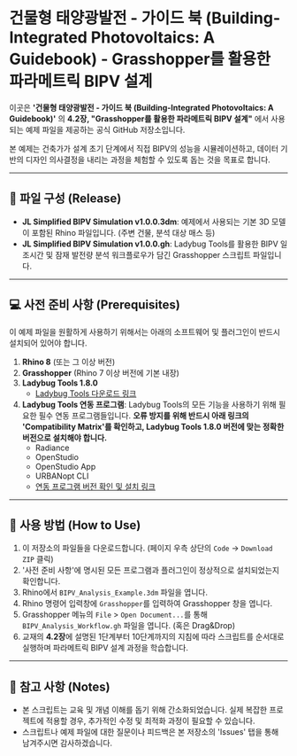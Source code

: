 # 건물형 태양광발전 - 가이드 북 (Building-Integrated Photovoltaics: A Guidebook) - Grasshopper를 활용한 파라메트릭 BIPV 설계

이곳은 **'건물형 태양광발전 - 가이드 북 (Building-Integrated Photovoltaics: A Guidebook)'** 의 **4.2장, "Grasshopper를 활용한 파라메트릭 BIPV 설계"** 에서 사용되는 예제 파일을 제공하는 공식 GitHub 저장소입니다.

본 예제는 건축가가 설계 초기 단계에서 직접 BIPV의 성능을 시뮬레이션하고, 데이터 기반의 디자인 의사결정을 내리는 과정을 체험할 수 있도록 돕는 것을 목표로 합니다.

---

## 📂 파일 구성 (Release)

* **JL Simplified BIPV Simulation v1.0.0.3dm**: 예제에서 사용되는 기본 3D 모델이 포함된 Rhino 파일입니다. (주변 건물, 분석 대상 매스 등)
* **JL Simplified BIPV Simulation v1.0.0.gh**: Ladybug Tools를 활용한 BIPV 일조시간 및 잠재 발전량 분석 워크플로우가 담긴 Grasshopper 스크립트 파일입니다.

---

## 💻 사전 준비 사항 (Prerequisites)

이 예제 파일을 원활하게 사용하기 위해서는 아래의 소프트웨어 및 플러그인이 반드시 설치되어 있어야 합니다.

1.  **Rhino 8** (또는 그 이상 버전)
2.  **Grasshopper** (Rhino 7 이상 버전에 기본 내장)
3.  **Ladybug Tools 1.8.0**
    * [Ladybug Tools 다운로드 링크](https://github.com/ladybug-tools/lbt-grasshopper/wiki/1.1-Windows-Installation-Steps)
4.  **Ladybug Tools 연동 프로그램**: Ladybug Tools의 모든 기능을 사용하기 위해 필요한 필수 연동 프로그램들입니다. **오류 방지를 위해 반드시 아래 링크의 'Compatibility Matrix'를 확인하고, Ladybug Tools 1.8.0 버전에 맞는 정확한 버전으로 설치해야 합니다.**
    * Radiance
    * OpenStudio
    * OpenStudio App
    * URBANopt CLI
    * [연동 프로그램 버전 확인 및 설치 링크](https://github.com/ladybug-tools/lbt-grasshopper/wiki/1.4-Compatibility-Matrix)

---

## 🚀 사용 방법 (How to Use)

1.  이 저장소의 파일들을 다운로드합니다. (페이지 우측 상단의 `Code` -> `Download ZIP` 클릭)
2.  '사전 준비 사항'에 명시된 모든 프로그램과 플러그인이 정상적으로 설치되었는지 확인합니다.
3.  Rhino에서 `BIPV_Analysis_Example.3dm` 파일을 엽니다.
4.  Rhino 명령어 입력창에 `Grasshopper`를 입력하여 Grasshopper 창을 엽니다.
5.  Grasshopper 메뉴의 `File` > `Open Document...`를 통해 `BIPV_Analysis_Workflow.gh` 파일을 엽니다. (혹은 Drag&Drop)
6.  교재의 **4.2장**에 설명된 1단계부터 10단계까지의 지침에 따라 스크립트를 순서대로 실행하며 파라메트릭 BIPV 설계 과정을 학습합니다.

---

## 📝 참고 사항 (Notes)

* 본 스크립트는 교육 및 개념 이해를 돕기 위해 간소화되었습니다. 실제 복잡한 프로젝트에 적용할 경우, 추가적인 수정 및 최적화 과정이 필요할 수 있습니다.
* 스크립트나 예제 파일에 대한 질문이나 피드백은 본 저장소의 'Issues' 탭을 통해 남겨주시면 감사하겠습니다.
